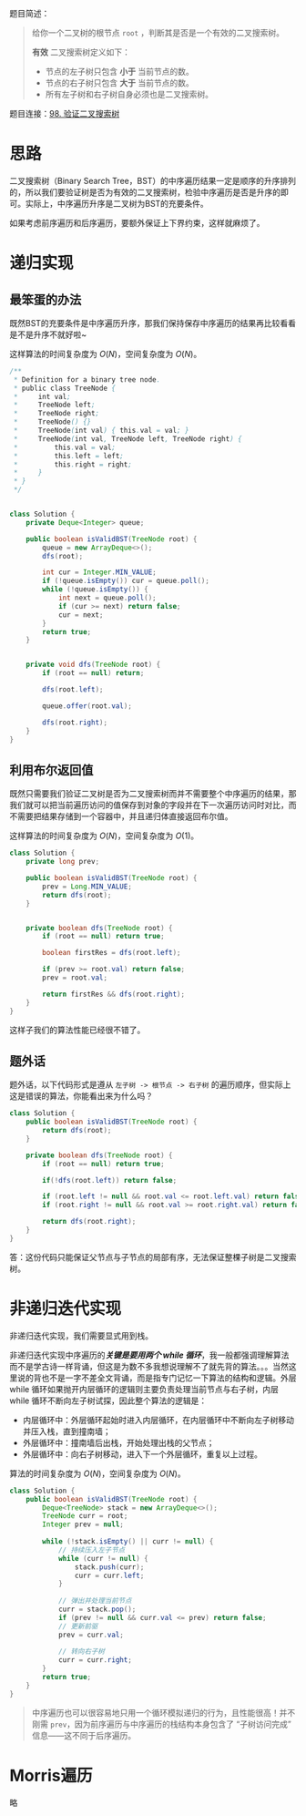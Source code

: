 题目简述：

> 给你一个二叉树的根节点 `root` ，判断其是否是一个有效的二叉搜索树。
>
> **有效** 二叉搜索树定义如下：
>
> - 节点的左子树只包含 **小于** 当前节点的数。
> - 节点的右子树只包含 **大于** 当前节点的数。
> - 所有左子树和右子树自身必须也是二叉搜索树。

题目连接：[98. 验证二叉搜索树](https://leetcode.cn/problems/validate-binary-search-tree/)

# 思路

二叉搜索树（Binary Search Tree，BST）的中序遍历结果一定是顺序的升序排列的，所以我们要验证树是否为有效的二叉搜索树，检验中序遍历是否是升序的即可。实际上，中序遍历升序是二叉树为BST的充要条件。

如果考虑前序遍历和后序遍历，要额外保证上下界约束，这样就麻烦了。

# 递归实现

## 最笨蛋的办法

既然BST的充要条件是中序遍历升序，那我们保持保存中序遍历的结果再比较看看是不是升序不就好啦~

这样算法的时间复杂度为 $O(N)$，空间复杂度为 $O(N)$。

```java
/**
 * Definition for a binary tree node.
 * public class TreeNode {
 *     int val;
 *     TreeNode left;
 *     TreeNode right;
 *     TreeNode() {}
 *     TreeNode(int val) { this.val = val; }
 *     TreeNode(int val, TreeNode left, TreeNode right) {
 *         this.val = val;
 *         this.left = left;
 *         this.right = right;
 *     }
 * }
 */


class Solution {
    private Deque<Integer> queue;

    public boolean isValidBST(TreeNode root) {
        queue = new ArrayDeque<>();
        dfs(root);

        int cur = Integer.MIN_VALUE;
        if (!queue.isEmpty()) cur = queue.poll();
        while (!queue.isEmpty()) {
            int next = queue.poll();
            if (cur >= next) return false;
            cur = next;
        }
        return true;
    }


    private void dfs(TreeNode root) {
        if (root == null) return;

        dfs(root.left);

        queue.offer(root.val);

        dfs(root.right);
    }
}
```

## 利用布尔返回值

既然只需要我们验证二叉树是否为二叉搜索树而并不需要整个中序遍历的结果，那我们就可以把当前遍历访问的值保存到对象的字段并在下一次遍历访问时对比，而不需要把结果存储到一个容器中，并且递归体直接返回布尔值。

这样算法的时间复杂度为 $O(N)$，空间复杂度为 $O(1)$。

```java
class Solution {
    private long prev;

    public boolean isValidBST(TreeNode root) {
        prev = Long.MIN_VALUE;
        return dfs(root);
    }


    private boolean dfs(TreeNode root) {
        if (root == null) return true;

        boolean firstRes = dfs(root.left);

        if (prev >= root.val) return false;
        prev = root.val;

        return firstRes && dfs(root.right);
    }
}
```

这样子我们的算法性能已经很不错了。

## 题外话

题外话，以下代码形式是遵从 `左子树 -> 根节点 -> 右子树` 的遍历顺序，但实际上这是错误的算法，你能看出来为什么吗？

```java
class Solution {
    public boolean isValidBST(TreeNode root) {
        return dfs(root);
    }

    private boolean dfs(TreeNode root) {
        if (root == null) return true;

        if(!dfs(root.left)) return false;

        if (root.left != null && root.val <= root.left.val) return false;
        if (root.right != null && root.val >= root.right.val) return false;

        return dfs(root.right);
    }
}
```

答：这份代码只能保证父节点与子节点的局部有序，无法保证整棵子树是二叉搜索树。

# 非递归迭代实现

非递归迭代实现，我们需要显式用到栈。

非递归迭代实现中序遍历的***关键是要用两个 while 循环***，我一般都强调理解算法而不是学古诗一样背诵，但这是为数不多我想说理解不了就先背的算法。。。当然这里说的背也不是一字不差全文背诵，而是指专门记忆一下算法的结构和逻辑。外层 while 循环如果抛开内层循环的逻辑则主要负责处理当前节点与右子树，内层 while 循环不断向左子树试探，因此整个算法的逻辑是：

- 内层循环中：外层循环起始时进入内层循环，在内层循环中不断向左子树移动并压入栈，直到撞南墙；
- 外层循环中：撞南墙后出栈，开始处理出栈的父节点；
- 外层循环中：向右子树移动，进入下一个外层循环，重复以上过程。

算法的时间复杂度为 $O(N)$，空间复杂度为 $O(N)$。

```java
class Solution {
    public boolean isValidBST(TreeNode root) {
        Deque<TreeNode> stack = new ArrayDeque<>();
        TreeNode curr = root;
        Integer prev = null;
        
        while (!stack.isEmpty() || curr != null) {
            // 持续压入左子节点
            while (curr != null) {
                stack.push(curr);
                curr = curr.left;
            }
            
            // 弹出并处理当前节点
            curr = stack.pop();
            if (prev != null && curr.val <= prev) return false;
            // 更新前驱
            prev = curr.val;
            
            // 转向右子树
            curr = curr.right;
        }
        return true;
    }
}
```

> 中序遍历也可以很容易地只用一个循环模拟递归的行为，且性能很高！并不刚需 `prev`，因为前序遍历与中序遍历的栈结构本身包含了 “子树访问完成” 信息——这不同于后序遍历。

# Morris遍历

略
